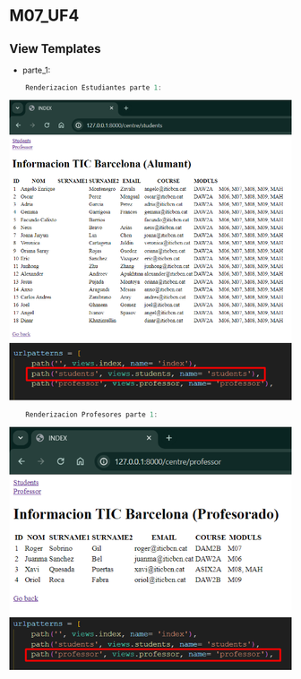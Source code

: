 # M07_UF4
## View Templates 

* parte_1:

```java
    Renderizacion Estudiantes parte 1:
```
![students_table](./img/student1.png)
![students_Url](./img/studentURL.png)


```java
    Renderizacion Profesores parte 1:
```

![students_table](./img/professor1.png)
![students_Url](./img/professorURL.png)
